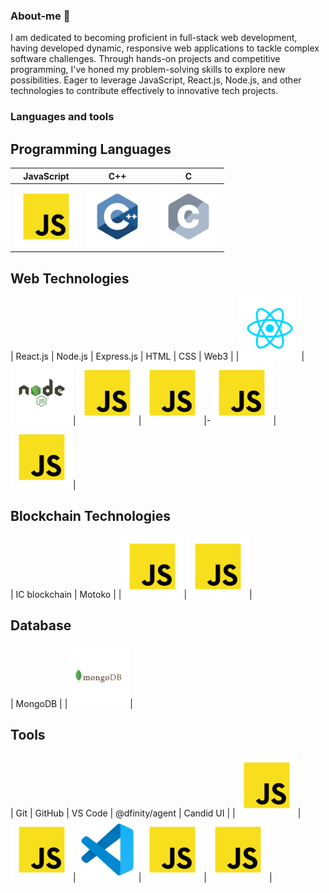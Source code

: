 ### About-me 👋
I am dedicated to becoming proficient in full-stack web development, having developed dynamic, responsive web applications to tackle complex software challenges. Through hands-on projects and competitive programming, I've honed my problem-solving skills to explore new possibilities. Eager to leverage JavaScript, React.js, Node.js, and other technologies to contribute effectively to innovative tech projects.

### Languages and tools
## Programming Languages
| JavaScript | C++ | C |
|:----------:|:---:|:-:|
| <img src="programming languages/javascript.svg" alt="" width="100" height="100"> | <img src="programming languages/c++.svg" alt="" width="100" height="100">| <img src="programming languages/c.svg" alt="" width="100" height="100"> |




## Web Technologies
| React.js | Node.js | Express.js | HTML | CSS | Web3 |
|<img src="frameworks/react.svg" alt="" width="100" height="100">|<img src="frameworks/nodejs.svg" alt="" width="100" height="100">|<img src="programming languages/javascript.svg" alt="" width="100" height="100">|<img src="programming languages/javascript.svg" alt="" width="100" height="100">|-<img src="programming languages/javascript.svg" alt="" width="100" height="100">|<img src="programming languages/javascript.svg" alt="" width="100" height="100">|

## Blockchain Technologies
| IC blockchain | Motoko |
|<img src="programming languages/javascript.svg" alt="" width="100" height="100">|<img src="programming languages/javascript.svg" alt="" width="100" height="100">|

## Database
| MongoDB |
|<img src="databases/mongodb.svg" alt="" width="100" height="100">|

## Tools
| Git | GitHub | VS Code | @dfinity/agent | Candid UI |
|<img src="programming languages/javascript.svg" alt="" width="100" height="100">|<img src="programming languages/javascript.svg" alt="" width="100" height="100">|<img src="text editors/vscode.svg" alt="" width="100" height="100">|<img src="programming languages/javascript.svg" alt="" width="100" height="100">|<img src="programming languages/javascript.svg" alt="" width="100" height="100">|


<!--
**Var2299/Var2299** is a ✨ _special_ ✨ repository because its `README.md` (this file) appears on your GitHub profile.

Here are some ideas to get you started:

- 🔭 I’m currently working on ...
- 🌱 I’m currently learning ...
- 👯 I’m looking to collaborate on ...
- 🤔 I’m looking for help with ...
- 💬 Ask me about ...
- 📫 How to reach me: ...
- 😄 Pronouns: ...
- ⚡ Fun fact: ...
-->
